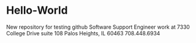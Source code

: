 # Hello-World
New repository for testing github
Software Support Engineer
work at 7330 College Drive suite 108
Palos Heights, IL 60463
708.448.6934
